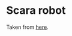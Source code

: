 # Scara robot
Taken from [here](https://howtomechatronics.com/projects/scara-robot-how-to-build-your-own-arduino-based-robot/).
